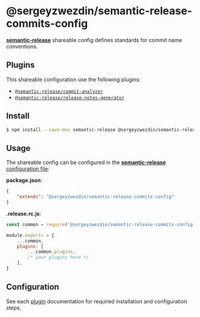 # @sergeyzwezdin/semantic-release-commits-config

[**semantic-release**](https://github.com/semantic-release/semantic-release) shareable config defines standards for commit name conventions.

## Plugins

This shareable configuration use the following plugins:

-   [`@semantic-release/commit-analyzer`](https://github.com/semantic-release/commit-analyzer)
-   [`@semantic-release/release-notes-generator`](https://github.com/semantic-release/release-notes-generator)

## Install

```bash
$ npm install --save-dev semantic-release @sergeyzwezdin/semantic-release-commits-config
```

## Usage

The shareable config can be configured in the [**semantic-release** configuration file](https://github.com/semantic-release/semantic-release/blob/master/docs/usage/configuration.md#configuration):

**package.json**:

```json
{
    "extends": "@sergeyzwezdin/semantic-release-commits-config"
}
```

**.release.rc.js**:

```javascript
const common = require('@sergeyzwezdin/semantic-release-commits-config')

module.exports = {
    ...common,
    plugins: [
        ...common.plugins,
        /* your plugins here */
    ],
}
```

## Configuration

See each [plugin](#plugins) documentation for required installation and configuration steps.
